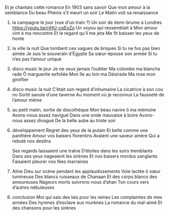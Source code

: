 
Et je chantais cette romance
En 1903 sans savoir
Que mon amour à la semblance
Du beau Phénix s’il meurt un soir
Le Matin voit sa renaissance

1. la campagne le jour (vue d'un train ?)
   Un soir de demi-brume à Londres https://youtu.be/riHU-cqEoZo
   Un voyou qui ressemblait à 
   Mon amour vint à ma rencontre
   Et le regard qu’il me jeta
   Me fit baisser les yeux de honte

2. la ville la nuit
   Que tombent ces vagues de briques
   Si tu ne fus pas bien aimée
   Je suis le souverain d’Égypte
   Sa sœur-épouse son armée
   Si tu n’es pas l’amour unique

3. disco music le jour
   Je ne veux jamais l’oublier
   Ma colombe ma blanche rade
   Ô marguerite exfoliée
   Mon île au loin ma Désirade
   Ma rose mon giroflier

4. disco music la nuit
   C’était son regard d’inhumaine
   La cicatrice à son cou nu
   Sortit saoule d’une taverne
   Au moment où je reconnus
   La fausseté de l’amour même

5. au petit matin, sortie de discothéque
   Mon beau navire ô ma mémoire
   Avons-nous assez navigué
   Dans une onde mauvaise à boire
   Avons-nous assez divagué
   De la belle aube au triste soir

6. dėveloppement
   Regret des yeux de la putain
   Et belle comme une panthère
   Amour vos baisers florentins
   Avaient une saveur amère
   Qui a rebuté nos destins

   Ses regards laissaient une traîne
   D’étoiles dans les soirs tremblants
   Dans ses yeux nageaient les sirènes
   Et nos baisers mordus sanglants
   Faisaient pleurer nos fées marraines

7. Aline Dieu sur scéne pendant les applaudissements
   Voie lactée ô sœur lumineuse
   Des blancs ruisseaux de Chanaan
   Et des corps blancs des amoureuses
   Nageurs morts suivrons-nous d’ahan
   Ton cours vers d’autres nébuleuses

8. conclusion
   Moi qui sais des lais pour les reines
   Les complaintes de mes années
   Des hymnes d’esclave aux murènes
   La romance du mal-aimé
   Et des chansons pour les sirènes


